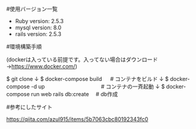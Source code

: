 

#使用バージョン一覧

* Ruby version: 2.5.3
* mysql version: 8.0
* rails version: 2.5.3

#環境構築手順

(dockerは入っている前提です。入ってない場合はダウンロード →https://www.docker.com/)

$ git clone 
↓
$ docker-compose build 　                  # コンテナをビルド
↓
$ docker-compose -d up   　　　　　　　　　　 # コンテナの一斉起動
↓
$ docker-compose run web rails db:create 　# db作成

#参考にしたサイト

https://qiita.com/azul915/items/5b7063cbc80192343fc0
